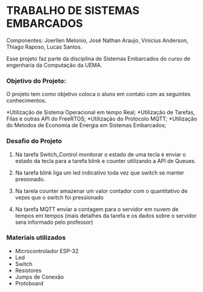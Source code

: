 # TRABALHO DE SISTEMAS EMBARCADOS 


Componentes: Joerllen Melonio, José Nathan Araujo, Vinicius Anderson, Thiago Raposo, Lucas Santos.


Esse projeto faz parte da disciplina de Sistemas Embarcados do curso de engenharia da Computação da UEMA.

### Objetivo do Projeto:
O projeto tem como objetivo coloca o aluno em contato com as seguintes conhecimentos.

*Utilização de Sistema Operacional em tempo Real;
*Utilização de Tarefas, Filas e outras API do FreeRTOS;
*Utilização do Protocolo MQTT;
*Utilização do Metodos de Economia de Energia em Sistemas Embarcados;

 ### Desafio do Projeto

 1. Na tarefa Switch_Control monitorar o estado de uma tecla e enviar o estado da tecla para a tarefa blink e counter utilizando a API de Queues.

 1. Na tarefa blink liga um led indicativo toda vez que switch se manter presionado.

 1. Na tarela counter amazenar um valor contador com o quantitativo de vezes que o switch foi pressionado

 1. Na tarefa MQTT enviar a contagem para o servidor em nuvem de tempos em tempos (mais detalhes da tarefa e os dados sobre o servidor sera informado pelo professor) 

### Materiais utilizados

* Microcontrolador ESP-32 
* Led 
* Switch
* Resistores
* Jumps de Conexão
* Protoboard
